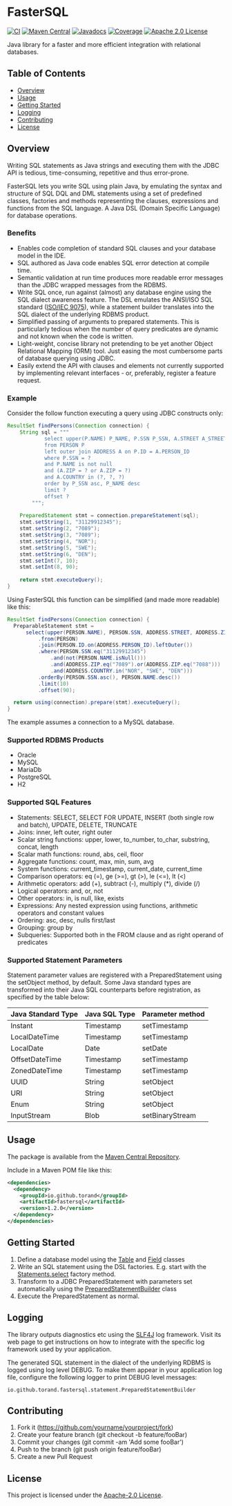 FasterSQL
=========

[![CI](https://github.com/torand/FasterSQL/actions/workflows/continuous-integration.yml/badge.svg)](https://github.com/torand/FasterSQL/actions/workflows/continuous-integration.yml)
[![Maven Central](https://img.shields.io/maven-central/v/io.github.torand/fastersql.svg?label=maven%20central)](https://central.sonatype.com/artifact/io.github.torand/fastersql)
[![Javadocs](https://javadoc.io/badge2/io.github.torand/fastersql/javadoc.svg)](https://javadoc.io/doc/io.github.torand/fastersql)
[![Coverage](https://coveralls.io/repos/github/torand/FasterSQL/badge.svg?branch=main)](https://coveralls.io/github/torand/FasterSQL?branch=main)
[![Apache 2.0 License](https://img.shields.io/badge/license-Apache%202.0-orange)](LICENSE)

Java library for a faster and more efficient integration with relational databases.

## Table of Contents

- [Overview](#overview)
- [Usage](#usage)
- [Getting Started](#getting_started)
- [Logging](#logging)
- [Contributing](#contributing)
- [License](#license)

## Overview

Writing SQL statements as Java strings and executing them with the JDBC API is tedious, time-consuming, repetitive and
thus error-prone.

FasterSQL lets you write SQL using plain Java, by emulating the syntax and structure of SQL DQL and DML statements
using a set of predefined classes, factories and methods representing the clauses, expressions and functions
from the SQL language. A Java DSL (Domain Specific Language) for database operations.

### Benefits

* Enables code completion of standard SQL clauses and your database model in the IDE.
* SQL authored as Java code enables SQL error detection at compile time.
* Semantic validation at run time produces more readable error messages than the JDBC wrapped messages from the RDBMS.
* Write SQL once, run against (almost) any database engine using the SQL dialect awareness feature. The DSL emulates
  the ANSI/ISO SQL standard ([ISO/IEC 9075](https://www.iso.org/standard/76583.html)), while a statement builder translates into the SQL dialect of the underlying RDBMS product.
* Simplified passing of arguments to prepared statements. This is particularly tedious when the number of query predicates
  are dynamic and not known when the code is written.
* Light-weight, concise library not pretending to be yet another Object Relational Mapping (ORM) tool. Just easing the
  most cumbersome parts of database querying using JDBC.
* Easily extend the API with clauses and elements not currently supported by implementing relevant interfaces - or,
  preferably, register a feature request.

### Example

Consider the follow function executing a query using JDBC constructs only:

```java
ResultSet findPersons(Connection connection) {
    String sql = """
            select upper(P.NAME) P_NAME, P.SSN P_SSN, A.STREET A_STREET, A.ZIP A_ZIP
            from PERSON P 
            left outer join ADDRESS A on P.ID = A.PERSON_ID 
            where P.SSN = ? 
            and P.NAME is not null 
            and (A.ZIP = ? or A.ZIP = ?) 
            and A.COUNTRY in (?, ?, ?) 
            order by P_SSN asc, P_NAME desc 
            limit ? 
            offset ?        
        """;
    
    PreparedStatement stmt = connection.prepareStatement(sql);
    stmt.setString(1, "31129912345");
    stmt.setString(2, "7089");
    stmt.setString(3, "7089");
    stmt.setString(4, "NOR");
    stmt.setString(5, "SWE");
    stmt.setString(6, "DEN");
    stmt.setInt(7, 10);
    stmt.setInt(8, 90);
    
    return stmt.executeQuery();
}
```

Using FasterSQL this function can be simplified (and made more readable) like this:

```java
ResultSet findPersons(Connection connection) {
  PreparableStatement stmt =
      select(upper(PERSON.NAME), PERSON.SSN, ADDRESS.STREET, ADDRESS.ZIP)
          .from(PERSON)
          .join(PERSON.ID.on(ADDRESS.PERSON_ID).leftOuter())
          .where(PERSON.SSN.eq("31129912345")
              .and(not(PERSON.NAME.isNull()))
              .and(ADDRESS.ZIP.eq("7089").or(ADDRESS.ZIP.eq("7088")))
              .and(ADDRESS.COUNTRY.in("NOR", "SWE", "DEN")))
          .orderBy(PERSON.SSN.asc(), PERSON.NAME.desc())
          .limit(10)
          .offset(90);

  return using(connection).prepare(stmt).executeQuery();
}
```

The example assumes a connection to a MySQL database.

### Supported RDBMS Products

* Oracle
* MySQL
* MariaDb
* PostgreSQL
* H2

### Supported SQL Features

* Statements: SELECT, SELECT FOR UPDATE, INSERT (both single row and batch), UPDATE, DELETE, TRUNCATE
* Joins: inner, left outer, right outer
* Scalar string functions: upper, lower, to_number, to_char, substring, concat, length
* Scalar math functions: round, abs, ceil, floor
* Aggregate functions: count, max, min, sum, avg
* System functions: current_timestamp, current_date, current_time
* Comparison operators: eq (=), ge (>=), gt (>), le (<=), lt (<)
* Arithmetic operators: add (+), subtract (-), multiply (*), divide (/)
* Logical operators: and, or, not
* Other operators: in, is null, like, exists
* Expressions: Any nested expression using functions, arithmetic operators and constant values
* Ordering: asc, desc, nulls first/last
* Grouping: group by
* Subqueries: Supported both in the FROM clause and as right operand of predicates

### Supported Statement Parameters

Statement parameter values are registered with a PreparedStatement using the setObject method, by default. Some Java standard types are transformed
into their Java SQL counterparts before registration, as specified by the table below:

| Java Standard Type | Java SQL Type | Parameter method |
|--------------------|---------------|------------------|
| Instant            | Timestamp     | setTimestamp     |
| LocalDateTime      | Timestamp     | setTimestamp     |
| LocalDate          | Date          | setDate          |
| OffsetDateTime     | Timestamp     | setTimestamp     |
| ZonedDateTime      | Timestamp     | setTimestamp     |
| UUID               | String        | setObject        |
| URI                | String        | setObject        |
| Enum               | String        | setObject        |
| InputStream        | Blob          | setBinaryStream  |

## Usage

The package is available from the [Maven Central Repository](https://central.sonatype.com/artifact/io.github.torand/fastersql).

Include in a Maven POM file like this:

```xml
<dependencies>
  <dependency>
    <groupId>io.github.torand</groupId>
    <artifactId>fastersql</artifactId>
    <version>1.2.0</version>
  </dependency>
</dependencies>
```

## Getting Started

1. Define a database model using the [Table](https://github.com/torand/FasterSQL/blob/main/src/main/java/io/github/torand/fastersql/Table.java) and [Field](https://github.com/torand/FasterSQL/blob/main/src/main/java/io/github/torand/fastersql/Field.java) classes
2. Write an SQL statement using the DSL factories. E.g. start with the [Statements.select](https://github.com/torand/FasterSQL/blob/main/src/main/java/io/github/torand/fastersql/statement/Statements.java#L32) factory method.
3. Transform to a JDBC PreparedStatement with parameters set automatically using the [PreparedStatementBuilder](https://github.com/torand/FasterSQL/blob/main/src/main/java/io/github/torand/fastersql/statement/PreparedStatementBuilder.java) class
4. Execute the PreparedStatement as normal.

## Logging

The library outputs diagnostics etc using the [SLF4J](https://www.slf4j.org/) log framework. Visit its web page to
get instructions on how to integrate with the specific log framework used by your application.

The generated SQL statement in the dialect of the underlying RDBMS is logged using log level DEBUG. To make them appear
in your application log file, configure the following logger to print DEBUG level messages:

```
io.github.torand.fastersql.statement.PreparedStatementBuilder
```

## Contributing

1. Fork it (https://github.com/yourname/yourproject/fork)
2. Create your feature branch (git checkout -b feature/fooBar)
3. Commit your changes (git commit -am 'Add some fooBar')
4. Push to the branch (git push origin feature/fooBar)
5. Create a new Pull Request

## License

This project is licensed under the [Apache-2.0 License](LICENSE).
